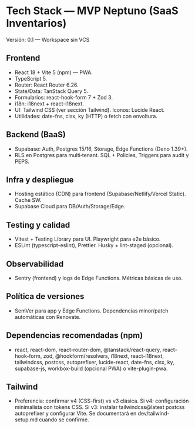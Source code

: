 # Tech Stack — MVP Neptuno (SaaS Inventarios)

Versión: 0.1 — Workspace sin VCS

## Frontend
- React 18 + Vite 5 (npm) — PWA.
- TypeScript 5.
- Router: React Router 6.26.
- State/Data: TanStack Query 5.
- Formularios: react-hook-form 7 + Zod 3.
- i18n: i18next + react-i18next.
- UI: Tailwind CSS (ver sección Tailwind). Iconos: Lucide React.
- Utilidades: date-fns, clsx, ky (HTTP) o fetch con envoltura.

## Backend (BaaS)
- Supabase: Auth, Postgres 15/16, Storage, Edge Functions (Deno 1.39+).
- RLS en Postgres para multi‑tenant. SQL + Policies, Triggers para audit y PEPS.

## Infra y despliegue
- Hosting estático (CDN) para frontend (Supabase/Netlify/Vercel Static). Cache SW.
- Supabase Cloud para DB/Auth/Storage/Edge.

## Testing y calidad
- Vitest + Testing Library para UI. Playwright para e2e básico.
- ESLint (typescript-eslint), Prettier. Husky + lint-staged (opcional).

## Observabilidad
- Sentry (frontend) y logs de Edge Functions. Métricas básicas de uso.

## Política de versiones
- SemVer para app y Edge Functions. Dependencias minor/patch automáticas con Renovate.

## Dependencias recomendadas (npm)
- react, react-dom, react-router-dom, @tanstack/react-query, react-hook-form, zod, @hookform/resolvers, i18next, react-i18next, tailwindcss, postcss, autoprefixer, lucide-react, date-fns, clsx, ky, supabase-js, workbox-build (opcional PWA) o vite-plugin-pwa.

## Tailwind
- Preferencia: confirmar v4 (CSS-first) vs v3 clásica. Si v4: configuración minimalista con tokens CSS. Si v3: instalar tailwindcss@latest postcss autoprefixer y configurar Vite. Se documentará en dev/tailwind-setup.md cuando se confirme.